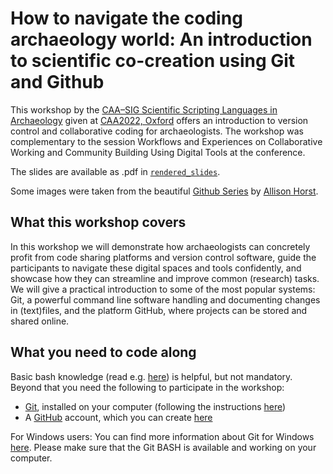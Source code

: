 # How to navigate the coding archaeology world: An introduction to scientific co-creation using Git and Github

This workshop by the [CAA–SIG Scientific Scripting Languages in Archaeology](https://sslarch.github.io) given at [CAA2022, Oxford](https://2022.caaconference.org) offers an introduction to version control and collaborative coding for archaeologists. The workshop was complementary to the session Workflows and Experiences on Collaborative Working and Community Building Using Digital Tools at the conference.

The slides are available as .pdf in [`rendered_slides`](rendered_slides).

Some images were taken from the beautiful [Github Series](https://github.com/allisonhorst/stats-illustrations/tree/main/github-illustrated-series) by [Allison Horst](https://github.com/allisonhorst/).  

## What this workshop covers

In this workshop we will demonstrate how archaeologists can concretely profit from code sharing platforms and version control software, guide the participants to navigate these digital spaces and tools confidently, and showcase how they can streamline and improve common (research) tasks. We will give a practical introduction to some of the most popular systems: Git, a powerful command line software handling and documenting changes in (text)files, and the platform GitHub, where projects can be stored and shared online.

## What you need to code along

Basic bash knowledge (read e.g. [here](https://github.com/TCLamnidis/BareBonesBash/blob/master/docs/01-basic_barebonesbash.md)) is helpful, but not mandatory. Beyond that you need the following to participate in the workshop:

- [Git](https://git-scm.com/), installed on your computer (following the instructions [here](https://git-scm.com/book/en/v2/Getting-Started-Installing-Git))
- A [GitHub](https://github.com/) account, which you can create [here](https://github.com/signup)

For Windows users: You can find more information about Git for Windows [here](https://gitforwindows.org/). Please make sure that the Git BASH is available and working on your computer.
